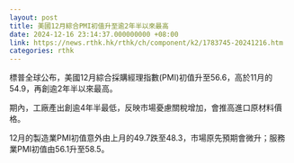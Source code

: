 ```yaml
---
layout: post
title: 美國12月綜合PMI初值升至逾2年半以來最高
date: 2024-12-16 23:14:37.000000000 +08:00
link: https://news.rthk.hk/rthk/ch/component/k2/1783745-20241216.htm
categories: rthk
---
```


標普全球公布，美國12月綜合採購經理指數(PMI)初值升至56.6，高於11月的54.9，再創逾2年半以來最高。

期內，工廠產出創逾4年半最低，反映市場憂慮關稅增加，會推高進口原材料價格。

12月的製造業PMI初值意外由上月的49.7跌至48.3，市場原先預期會微升；服務業PMI初值由56.1升至58.5。
